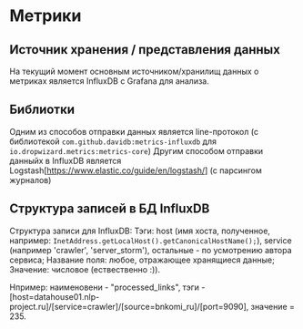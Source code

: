 # Метрики
## Источник хранения / представления данных
На текущий момент основным источником/хранилищ данных о метриках является InfluxDB с Grafana для анализа.

## Библиотки
Одним из способов отправки данных является line-протокол (с библиотекой `com.github.davidb:metrics-influxdb` для `io.dropwizard.metrics:metrics-core`)
Другим способом отправки данныйх в InfluxDB является Logstash[https://www.elastic.co/guide/en/logstash/] (с парсингом журналов)

## Структура записей в БД InfluxDB
Структура записи для InfluxDB:
Тэги: host (имя хоста, полученное, например: `InetAddress.getLocalHost().getCanonicalHostName();`), service (например 'crawler', 'server_storm'), остальные - по усмотрению автора сервиса;
Название поля: любое, отражающее хранящиеся данные;
Значение: числовое (ествественно :)).

Нпример: наименовени - "processed_links", тэги - [host=datahouse01.nlp-project.ru]/[service=crawler]/[source=bnkomi_ru]/[port=9090], значение = 235.
